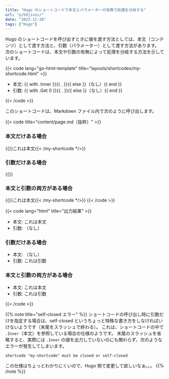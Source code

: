 ```yaml
---
title: "Hugo のショートコードで本文とパラメーターの有無で処理を分岐する"
url: "p/b9jivoi/"
date: "2023-12-28"
tags: ["Hugo"]
---
```


Hugo のショートコードを呼び出すときに値を渡す方法としては、本文（コンテンツ）として渡す方法と、引数（パラメーター）として渡す方法があります。
次のショートコードは、本文や引数の有無によって処理を分岐する方法を示しています。

{{< code lang="go-html-template" title="layouts/shortcodes/my-shortcode.html" >}}
<ul>
  <li>本文: {{ with .Inner }}{{ . }}{{ else }}（なし）{{ end }}</li>
  <li>引数: {{ with .Get 0 }}{{ . }}{{ else }}（なし）{{ end }}</li>
</ul>
{{< /code >}}

このショートコードは、Markdown ファイル内で次のように呼び出します。

{{< code title="content/page.md（抜粋）" >}}
<h3>本文だけある場合</h3>
{{</* my-shortcode >}}これは本文{{< /my-shortcode */>}}

<h3>引数だけある場合</h3>
{{</* my-shortcode "これは引数" /*/>}}

<h3>本文と引数の両方がある場合</h3>
{{</* my-shortcode "これは引数" >}}これは本文{{< /my-shortcode */>}}
{{< /code >}}

{{< code lang="html" title="出力結果" >}}
<ul>
  <li>本文: これは本文</li>
  <li>引数: （なし）</li>
</ul>

<h3>引数だけある場合</h3>
<ul>
  <li>本文: （なし）</li>
  <li>引数: これは引数</li>
</ul>

<h3>本文と引数の両方がある場合</h3>
<ul>
  <li>本文: これは本文</li>
  <li>引数: これは引数</li>
</ul>
{{< /code >}}

{{% note title="self-closed エラー" %}}
ショートコードの呼び出し時に引数だけを指定する場合は、self-closed というちょっと特殊な書き方をしなければいけないようです（末尾をスラッシュで終わる）。
これは、ショートコードの中で `.Inner`（本文）を参照している場合の仕様のようです。
末尾のスラッシュを省略すると、実際には `.Inner` の値を出力していないのにも関わらず、次のようなエラーが発生してしまいます。

```
shortcode "my-shortcode" must be closed or self-closed
```

この仕様はちょっとわかりにくいので、Hugo 側で変更して欲しいなぁ。。。
{{% /note %}}

